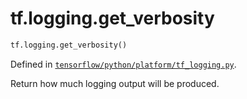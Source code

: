 <div itemscope itemtype="http://developers.google.com/ReferenceObject">
<meta itemprop="name" content="tf.logging.get_verbosity" />
<meta itemprop="path" content="Stable" />
</div>

# tf.logging.get_verbosity

``` python
tf.logging.get_verbosity()
```



Defined in [`tensorflow/python/platform/tf_logging.py`](https://www.tensorflow.org/code/tensorflow/python/platform/tf_logging.py).

Return how much logging output will be produced.
